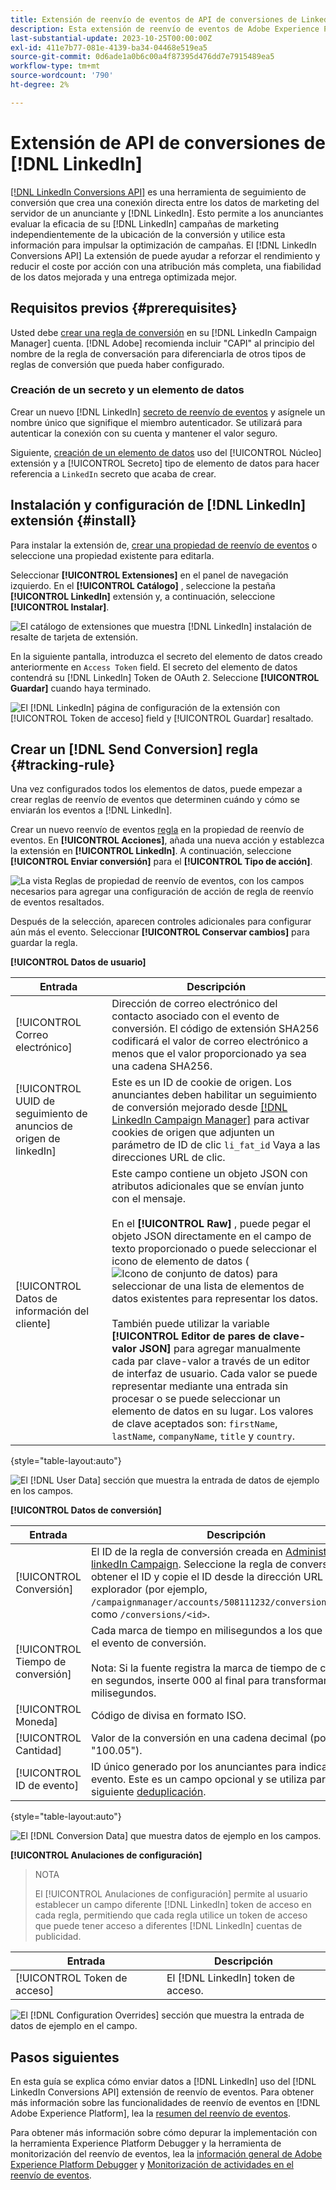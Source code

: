 ```yaml
---
title: Extensión de reenvío de eventos de API de conversiones de LinkedIn
description: Esta extensión de reenvío de eventos de Adobe Experience Platform le permite medir el rendimiento de su campaña de marketing de LinkedIn.
last-substantial-update: 2023-10-25T00:00:00Z
exl-id: 411e7b77-081e-4139-ba34-04468e519ea5
source-git-commit: 0d6ade1a0b6c00a4f87395d476dd7e7915489ea5
workflow-type: tm+mt
source-wordcount: '790'
ht-degree: 2%

---
```


# Extensión de API de conversiones de [!DNL LinkedIn]

[[!DNL LinkedIn Conversions API]](https://learn.microsoft.com/en-us/linkedin/marketing/integrations/ads-reporting/conversions-api) es una herramienta de seguimiento de conversión que crea una conexión directa entre los datos de marketing del servidor de un anunciante y [!DNL LinkedIn]. Esto permite a los anunciantes evaluar la eficacia de su [!DNL LinkedIn] campañas de marketing independientemente de la ubicación de la conversión y utilice esta información para impulsar la optimización de campañas. El [!DNL LinkedIn Conversions API] La extensión de puede ayudar a reforzar el rendimiento y reducir el coste por acción con una atribución más completa, una fiabilidad de los datos mejorada y una entrega optimizada mejor.

## Requisitos previos {#prerequisites}

Usted debe [crear una regla de conversión](https://www.linkedin.com/help/lms/answer/a1657171) en su [!DNL LinkedIn Campaign Manager] cuenta. [!DNL Adobe] recomienda incluir &quot;CAPI&quot; al principio del nombre de la regla de conversación para diferenciarla de otros tipos de reglas de conversión que pueda haber configurado.

### Creación de un secreto y un elemento de datos

Crear un nuevo [!DNL LinkedIn] [secreto de reenvío de eventos](../../../ui/event-forwarding/secrets.md) y asígnele un nombre único que signifique el miembro autenticador. Se utilizará para autenticar la conexión con su cuenta y mantener el valor seguro.

Siguiente, [creación de un elemento de datos](../../../ui/managing-resources/data-elements.md#create-a-data-element) uso del [!UICONTROL Núcleo] extensión y a [!UICONTROL Secreto] tipo de elemento de datos para hacer referencia a `LinkedIn` secreto que acaba de crear.

## Instalación y configuración de [!DNL LinkedIn] extensión {#install}

Para instalar la extensión de, [crear una propiedad de reenvío de eventos](../../../ui/event-forwarding/overview.md#properties) o seleccione una propiedad existente para editarla.

Seleccionar **[!UICONTROL Extensiones]** en el panel de navegación izquierdo. En el **[!UICONTROL Catálogo]** , seleccione la pestaña **[!UICONTROL LinkedIn]** extensión y, a continuación, seleccione **[!UICONTROL Instalar]**.

![El catálogo de extensiones que muestra [!DNL LinkedIn] instalación de resalte de tarjeta de extensión.](../../../images/extensions/server/linkedin/install-extension.png)

En la siguiente pantalla, introduzca el secreto del elemento de datos creado anteriormente en `Access Token` field. El secreto del elemento de datos contendrá su [!DNL LinkedIn] Token de OAuth 2. Seleccione **[!UICONTROL Guardar]** cuando haya terminado.

![El [!DNL LinkedIn] página de configuración de la extensión con [!UICONTROL Token de acceso] field y [!UICONTROL Guardar] resaltado.](../../../images/extensions/server/linkedin/configure-extension.png)

## Crear un [!DNL Send Conversion] regla {#tracking-rule}

Una vez configurados todos los elementos de datos, puede empezar a crear reglas de reenvío de eventos que determinen cuándo y cómo se enviarán los eventos a [!DNL LinkedIn].

Crear un nuevo reenvío de eventos [regla](../../../ui/managing-resources/rules.md) en la propiedad de reenvío de eventos. En **[!UICONTROL Acciones]**, añada una nueva acción y establezca la extensión en **[!UICONTROL LinkedIn]**. A continuación, seleccione **[!UICONTROL Enviar conversión]** para el **[!UICONTROL Tipo de acción]**.

![La vista Reglas de propiedad de reenvío de eventos, con los campos necesarios para agregar una configuración de acción de regla de reenvío de eventos resaltados.](../../../images/extensions/server/linkedin/linkedin-event-action.png)

Después de la selección, aparecen controles adicionales para configurar aún más el evento. Seleccionar **[!UICONTROL Conservar cambios]** para guardar la regla.

**[!UICONTROL Datos de usuario]**

| Entrada | Descripción |
| --- | --- |
| [!UICONTROL Correo electrónico] | Dirección de correo electrónico del contacto asociado con el evento de conversión. El código de extensión SHA256 codificará el valor de correo electrónico a menos que el valor proporcionado ya sea una cadena SHA256. |
| [!UICONTROL UUID de seguimiento de anuncios de origen de linkedIn] | Este es un ID de cookie de origen. Los anunciantes deben habilitar un seguimiento de conversión mejorado desde [[!DNL LinkedIn Campaign Manager]](https://www.linkedin.com/help/lms/answer/a423304/enable-first-party-cookies-on-a-linkedin-insight-tag) para activar cookies de origen que adjunten un parámetro de ID de clic `li_fat_id` Vaya a las direcciones URL de clic. |
| [!UICONTROL Datos de información del cliente] | Este campo contiene un objeto JSON con atributos adicionales que se envían junto con el mensaje.<br><br>En el **[!UICONTROL Raw]** , puede pegar el objeto JSON directamente en el campo de texto proporcionado o puede seleccionar el icono de elemento de datos (![Icono de conjunto de datos](../../../images/extensions/server/aws/data-element-icon.png)) para seleccionar de una lista de elementos de datos existentes para representar los datos.<br><br>También puede utilizar la variable **[!UICONTROL Editor de pares de clave-valor JSON]** para agregar manualmente cada par clave-valor a través de un editor de interfaz de usuario. Cada valor se puede representar mediante una entrada sin procesar o se puede seleccionar un elemento de datos en su lugar. Los valores de clave aceptados son: `firstName`, `lastName`, `companyName`, `title` y `country`. |

{style="table-layout:auto"}

![El [!DNL User Data] sección que muestra la entrada de datos de ejemplo en los campos.](../../../images/extensions/server/linkedin/configure-extension-user-data.png)

**[!UICONTROL Datos de conversión]**

| Entrada | Descripción |
| --- | --- |
| [!UICONTROL Conversión] | El ID de la regla de conversión creada en [Administrador de linkedIn Campaign](https://www.linkedin.com/help/lms/answer/a1657171). Seleccione la regla de conversión para obtener el ID y copie el ID desde la dirección URL del explorador (por ejemplo, `/campaignmanager/accounts/508111232/conversions/15588877`) como `/conversions/<id>`. |
| [!UICONTROL Tiempo de conversión] | Cada marca de tiempo en milisegundos a los que se produjo el evento de conversión. <br><br> Nota: Si la fuente registra la marca de tiempo de conversión en segundos, inserte 000 al final para transformarla a milisegundos. |
| [!UICONTROL Moneda] | Código de divisa en formato ISO. |
| [!UICONTROL Cantidad] | Valor de la conversión en una cadena decimal (por ejemplo, &quot;100.05&quot;). |
| [!UICONTROL ID de evento] | ID único generado por los anunciantes para indicar cada evento. Este es un campo opcional y se utiliza para lo siguiente [deduplicación](https://learn.microsoft.com/en-us/linkedin/marketing/conversions/deduplication?view=li-lms-2024-02). |

{style="table-layout:auto"}

![El [!DNL Conversion Data] que muestra datos de ejemplo en los campos.](../../../images/extensions/server/linkedin/configure-extension-conversions-data.png)

**[!UICONTROL Anulaciones de configuración]**

>NOTA
>
>El [!UICONTROL Anulaciones de configuración] permite al usuario establecer un campo diferente [!DNL LinkedIn] token de acceso en cada regla, permitiendo que cada regla utilice un token de acceso que puede tener acceso a diferentes [!DNL LinkedIn] cuentas de publicidad.

| Entrada | Descripción |
| --- | --- |
| [!UICONTROL Token de acceso] | El [!DNL LinkedIn] token de acceso. |

![El [!DNL Configuration Overrides] sección que muestra la entrada de datos de ejemplo en el campo.](../../../images/extensions/server/linkedin/configure-extension-configuration-override.png)

## Pasos siguientes

En esta guía se explica cómo enviar datos a [!DNL LinkedIn] uso del [!DNL LinkedIn Conversions API] extensión de reenvío de eventos. Para obtener más información sobre las funcionalidades de reenvío de eventos en [!DNL Adobe Experience Platform], lea la [resumen del reenvío de eventos](../../../ui/event-forwarding/overview.md).

Para obtener más información sobre cómo depurar la implementación con la herramienta Experience Platform Debugger y la herramienta de monitorización del reenvío de eventos, lea la [información general de Adobe Experience Platform Debugger](../../../../debugger/home.md) y [Monitorización de actividades en el reenvío de eventos](../../../ui/event-forwarding/monitoring.md).
